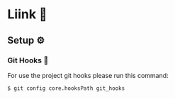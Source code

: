 # Liink :steam_locomotive:

## Setup :gear: 
### Git Hooks :ocean:

For use the project git hooks please run this command:
```bash
$ git config core.hooksPath git_hooks
```
